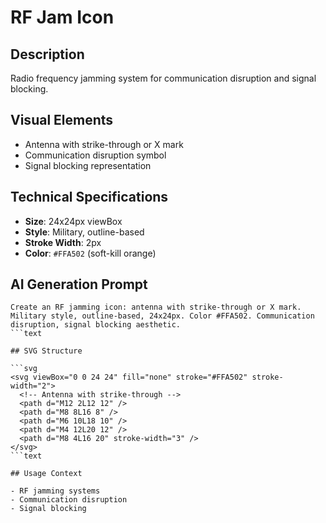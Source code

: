 # RF Jam Icon

## Description

Radio frequency jamming system for communication disruption and signal blocking.

## Visual Elements

- Antenna with strike-through or X mark
- Communication disruption symbol
- Signal blocking representation

## Technical Specifications

- **Size**: 24x24px viewBox
- **Style**: Military, outline-based
- **Stroke Width**: 2px
- **Color**: `#FFA502` (soft-kill orange)

## AI Generation Prompt

````text
Create an RF jamming icon: antenna with strike-through or X mark. Military style, outline-based, 24x24px. Color #FFA502. Communication disruption, signal blocking aesthetic.
```text

## SVG Structure

```svg
<svg viewBox="0 0 24 24" fill="none" stroke="#FFA502" stroke-width="2">
  <!-- Antenna with strike-through -->
  <path d="M12 2L12 12" />
  <path d="M8 8L16 8" />
  <path d="M6 10L18 10" />
  <path d="M4 12L20 12" />
  <path d="M8 4L16 20" stroke-width="3" />
</svg>
```text

## Usage Context

- RF jamming systems
- Communication disruption
- Signal blocking
````
